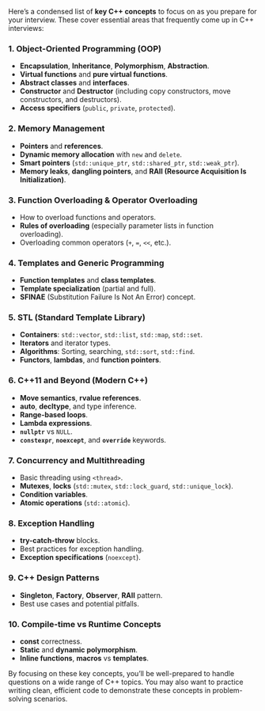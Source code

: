Here’s a condensed list of **key C++ concepts** to focus on as you prepare for your interview. These cover essential areas that frequently come up in C++ interviews:

### 1. **Object-Oriented Programming (OOP)**
   - **Encapsulation**, **Inheritance**, **Polymorphism**, **Abstraction**.
   - **Virtual functions** and **pure virtual functions**.
   - **Abstract classes** and **interfaces**.
   - **Constructor** and **Destructor** (including copy constructors, move constructors, and destructors).
   - **Access specifiers** (`public`, `private`, `protected`).

### 2. **Memory Management**
   - **Pointers** and **references**.
   - **Dynamic memory allocation** with `new` and `delete`.
   - **Smart pointers** (`std::unique_ptr`, `std::shared_ptr`, `std::weak_ptr`).
   - **Memory leaks**, **dangling pointers**, and **RAII (Resource Acquisition Is Initialization)**.

### 3. **Function Overloading & Operator Overloading**
   - How to overload functions and operators.
   - **Rules of overloading** (especially parameter lists in function overloading).
   - Overloading common operators (`+`, `=`, `<<`, etc.).

### 4. **Templates and Generic Programming**
   - **Function templates** and **class templates**.
   - **Template specialization** (partial and full).
   - **SFINAE** (Substitution Failure Is Not An Error) concept.

### 5. **STL (Standard Template Library)**
   - **Containers**: `std::vector`, `std::list`, `std::map`, `std::set`.
   - **Iterators** and iterator types.
   - **Algorithms**: Sorting, searching, `std::sort`, `std::find`.
   - **Functors**, **lambdas**, and **function pointers**.

### 6. **C++11 and Beyond (Modern C++)**
   - **Move semantics**, **rvalue references**.
   - **auto**, **decltype**, and type inference.
   - **Range-based loops**.
   - **Lambda expressions**.
   - **`nullptr`** vs `NULL`.
   - **`constexpr`**, **`noexcept`**, and **`override`** keywords.

### 7. **Concurrency and Multithreading**
   - Basic threading using `<thread>`.
   - **Mutexes**, **locks** (`std::mutex`, `std::lock_guard`, `std::unique_lock`).
   - **Condition variables**.
   - **Atomic operations** (`std::atomic`).

### 8. **Exception Handling**
   - **try-catch-throw** blocks.
   - Best practices for exception handling.
   - **Exception specifications** (`noexcept`).

### 9. **C++ Design Patterns**
   - **Singleton**, **Factory**, **Observer**, **RAII** pattern.
   - Best use cases and potential pitfalls.

### 10. **Compile-time vs Runtime Concepts**
   - **const** correctness.
   - **Static** and **dynamic polymorphism**.
   - **Inline functions**, **macros** vs **templates**.

By focusing on these key concepts, you’ll be well-prepared to handle questions on a wide range of C++ topics. You may also want to practice writing clean, efficient code to demonstrate these concepts in problem-solving scenarios.
